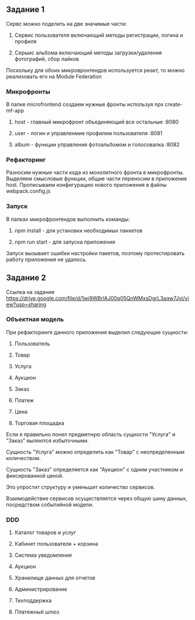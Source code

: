 ## Задание 1

Сервс можно поделить на две значимые части:
	
1) Сервис пользователя включающий методы регистрации, логина и профиля

2) Серыис альбома включающий методы загрузки/удаления фотографий,  сбор лайков
	
Поскольку для обоих микровронтендов используется реакт, то можно реализовать его на Module Federation

### Микрофронты

В папке microfrontend создаем нужные фронты используя npx create-mf-app

1) host - главный микрофронт объединяющий все остальные :8080

2) user - логин и управленмие профилем пользователя :8081

3) album - функции управления фотоальбомом и голосовалка :8082

### Рефакторинг

Разносим нужные части кода из монолитного фронта в микрофронты. Выделяем смысловые функции, общие части переносим в приложение host.
Прописываем конфигурацию нового приложения в файлы webpack.config.js

### Запуск

В папках микрофронтендов выполнить команды:

1) npm install - для установки необходимых паккетов

2) npm run start - для запуска приложения

Запуск вызывает ошибки настройки пакетов, поэтому протестировать работу приложения не удалось.

## Задание 2

Ссылка на задание https://drive.google.com/file/d/1wi9WBrlAJ00q05QnWMxsDgrL3aqw7Jvi/view?usp=sharing

### Объектная модель

При рефакторинге данного приложения выделил следующие сущности:

1) Пользователь

2) Товар

3) Услуга

4) Аукцион

5) Заказ

6) Платеж

7) Цена

8) Торговая площадка

Если я правильно понял предметную область сущности "Услуга" и "Заказ" яыляются избыточными. 

Сущность "Услуга" можно определить как "Товар" с неопределенным количеством.

Сущность "Заказ" определяется как "Аукцион" с одним участником и фиксированной ценой.

Это упростит структуру и уменьшит количество сервисов.

Взаимодействие сервисов осуществляется через общую шину данных, посредством событийной модели.

### DDD

1) Каталог товаров и услуг

2) Кабинет пользователя + корзина

3) Система уведомления

4) Аукцион

5) Хранилище данных для отчетов

6) Администрирование 

7) Техподдержка

8) Платежный шлюз

